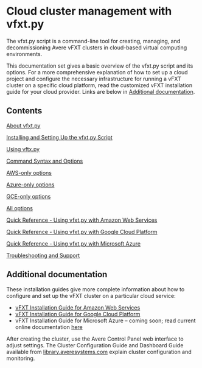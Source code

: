 # Cloud cluster management with vfxt.py

The vfxt.py script is a command-line tool for creating, managing, and decommissioning Avere vFXT clusters in cloud-based virtual computing environments. 

This documentation set gives a basic overview of the vfxt.py script and its options. For a more comprehensive explanation of how to set up a cloud project and configure the necessary infrastructure for running a vFXT cluster on a specific cloud platform, read the customized vFXT installation guide for your cloud provider. Links are below in [Additional documentation](#additional-documentation).

## Contents

[About vfxt.py](about_vfxt_py.md)

[Installing and Setting Up the vfxt.py Script](installation.md)

[Using vftx.py](using_vfxt_py.md)

[Command Syntax and Options](syntax.md)

[AWS-only options](aws_options.md)

[Azure-only options](azure_options.md)

[GCE-only options](gce_options.md)

[All options](all_options.md)

[Quick Reference - Using vfxt.py with Amazon Web Services](aws_reference.md)

[Quick Reference - Using vfxt.py with Google Cloud Platform](gce_reference.md)

[Quick Reference - Using vfxt.py with Microsoft Azure](azure_reference.md)

[Troubleshooting and Support](troubleshooting.md)

## Additional documentation

These installation guides give more complete information about how to configure and set up the vFXT cluster on a particular cloud service: 

* [vFXT Installation Guide for Amazon Web Services](<http://library.averesystems.com/#vfxt>) 
* [vFXT Installation Guide for Google Cloud Platform](<http://library.averesystems.com/#vfxt>)
* vFXT Installation Guide for Microsoft Azure – coming soon; read current online documentation [here](<http://aka.ms/averedocs>) 

After creating the cluster, use the Avere Control Panel web interface to adjust settings. The Cluster Configuration Guide and Dashboard Guide available from [library.averesystems.com](<http://library.averesystems.com/#ops_guide>) explain cluster configuration and monitoring. 
